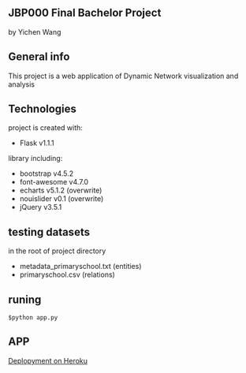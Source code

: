 ## JBP000 Final Bachelor Project
by Yichen Wang

## General info
This project is a web application of Dynamic Network visualization and analysis

## Technologies
project is created with:
* Flask v1.1.1

library including:
* bootstrap v4.5.2
* font-awesome v4.7.0
* echarts v5.1.2 (overwrite)
* nouislider v0.1 (overwrite)
* jQuery v3.5.1

## testing datasets
in the root of project directory
* metadata_primaryschool.txt  (entities)
* primaryschool.csv  (relations)

## runing
```
$python app.py
```

## APP
[Deplopyment on Heroku](.https://dynamic-network-visualization.herokuapp.com/)